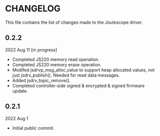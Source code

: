 
# CHANGELOG

This file contains the list of changes made to the Joulescope driver.


## 0.2.2

2022 Aug 11 [in progress]

* Completed JS220 memory read operation.
* Completed JS220 memory erase operation.
* Modifed jsdrvp_msg_alloc_value to support heap allocated values, not
  just jsdrv_publish().  Needed for read data messages.
* Added jsdrv_topic_remove().
* Completed controller-side signed & encrypted & signed firmware update.


## 0.2.1

2022 Aug 1

* Initial public commit.
